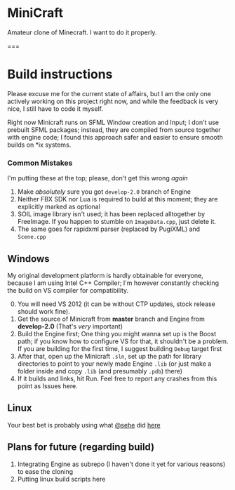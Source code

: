 MiniCraft
=========

Amateur clone of Minecraft. I want to do it properly.

===
# Build instructions #

Please excuse me for the current state of affairs, but I am the only one actively working on this project right now, and while the feedback is very nice, I still have to code it myself.

Right now Minicraft runs on SFML Window creation and Input; I don't use prebuilt SFML packages; instead, they are compiled from source together with engine code; I found this approach safer and easier to ensure smooth builds on *ix systems.

### Common Mistakes ###
I'm putting these at the top; please, don't get this wrong *again*

1. Make *absolutely* sure you got `develop-2.0` branch of Engine
2. Neither FBX SDK nor Lua is required to build at this moment; they are explicitly marked as optional
3. SOIL image library isn't used; it has been replaced alltogether by FreeImage. If you happen to stumble on `ImageData.cpp`, just delete it.
4. The same goes for rapidxml parser (replaced by PugiXML) and `Scene.cpp`

## Windows ##

My original development platform is hardly obtainable for everyone, because I am using Intel C++ Compiler; I'm however constantly checking the build on VS compiler for compatibility.

0. You will need VS 2012 (it can be without CTP updates, stock release should work fine).
1. Get the source of Minicraft from **master** branch and Engine from **develop-2.0** (That's *very* important)
2. Build the Engine first; One thing you might wanna set up is the Boost path; if you know how to configure VS for that, it shouldn't be a problem. If you are building for the first time, I suggest building `Debug` target first
3. After that, open up the Minicraft `.sln`, set up the path for library directories to point to your newly made Engine `.lib` (or just make a folder inside and copy `.lib` (and presumably `.pdb`) there)
4. If it builds and links, hit Run. Feel free to report any crashes from this point as Issues here.

## Linux ##

Your best bet is probably using what [@sehe](http://stackoverflow.com/users/85371/sehe) did [here](https://github.com/sehe/Bartek)

## Plans for future (regarding build) ##

1. Integrating Engine as subrepo (I haven't done it yet for various reasons) to ease the cloning
2. Putting linux build scripts here
